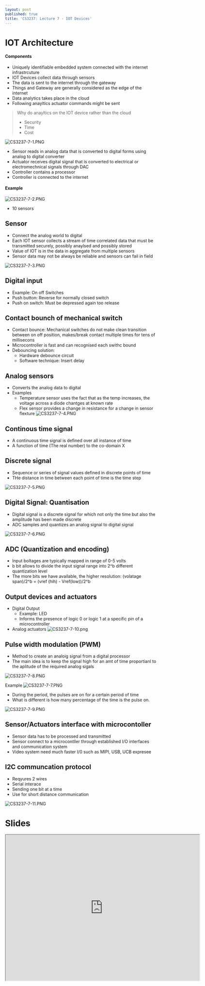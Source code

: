 ```yaml
---
layout: post
published: true
title: 'CS3237: Lecture 7 - IOT Devices'
---
```

# IOT Architecture

#### Components
- Uniquely identifiable embedded system connected with the internet infrastrcuture
- IOT Devices collect data through sensors
- The data is sent to the internet through the gateway
- Things and Gateway are generally considered as the edge of the internet
- Data analytics takes place in the cloud
- Following anayltics actuator commands might be sent

> Why do anayltics on the IOT device rather than the cloud
>
> - Security
> - Time
> - Cost



![CS3237-7-1.PNG]({{site.baseurl}}/img/CS3237-7-1.PNG)

- Sensor reads in analog data that is converted to digital forms using analog to digital converter
- Actuator receives digital signal that is converted to electrical or electromechnical signals through DAC
- Controller contains a processor
- Controller is connected to the internet


#### Example
![CS3237-7-2.PNG]({{site.baseurl}}/img/CS3237-7-2.PNG)
- 10 sensors

## Sensor
- Connect the analog world to digital
- Each IOT sensor collects a stream of time correlated data that must be transmitted securely, possibly anaylsed and possibly stored
- Value of IOT is in the data in aggregate from multiple sensors
- Sensor data may not be always be reliable and sensors can fail in field

![CS3237-7-3.PNG]({{site.baseurl}}/img/CS3237-7-3.PNG)

## Digital input
- Example: On off Switches
- Push button: Reverse for normally closed switch
- Push on switch: Must be depressed again too release 

## Contact bounch of mechanical switch
- Contact bounce: Mechanical switches do not make clean transition between on off position, makes/break contact multiple times for tens of millisecons
- Microcontroller is fast and can recognised each swithc bound
- Debouncing solution:
	- Hardware debounce circuit
    - Software technique: Insert delay
    
## Analog sensors
- Converts the analog data to digital
- Examples
	- Temperature sensor uses the fact that as the temp increases, the voltage across a diode chantges at known rate
    - Flex sensor provides a change in resistance for a change in sensor flexture
![CS3237-7-4.PNG]({{site.baseurl}}/img/CS3237-7-4.PNG)

## Continous time signal
- A continuous time signal is defined over all instance of time
- A function of time (The real number) to the co-domain X

## Discrete signal
- Sequence or series of signal values defined in discrete points of time
- THe distance in time between each point of time is the time step

![CS3237-7-5.PNG]({{site.baseurl}}/img/CS3237-7-5.PNG)

## Digital Signal: Quantisation 
- Digital signal is a discrete signal for which not only the time but also the amplitude has been made discrete
- ADC samples and quantizes an analog signal to digital signal

![CS3237-7-6.PNG]({{site.baseurl}}/img/CS3237-7-6.PNG)

## ADC (Quantization and encoding)
- Input boltages are typically mapped in range of 0-5 volts
- b bit allows to divide the input signal range into 2^b different quantization level
- The more bits we have available, the higher resolution: (volatage span)/2^b = (vref (hih) - Vref(low))/2^b

## Output devices and actuators
- Digital Output
	- Example: LED
    - Informs the presence of logic 0 or logic 1 at a specific pin of a microcontroller
- Analog actuators
	![CS3237-7-10.png]({{site.baseurl}}/img/CS3237-7-10.png)


## Pulse width modulation (PWM)
- Method to create an analoig signal from a digital processor
- The main idea is to keep the signal high for an amt of time proportianl to the aplitude of the required analog sigals

![CS3237-7-8.PNG]({{site.baseurl}}/img/CS3237-7-8.PNG)


Example
![CS3237-7-7.PNG]({{site.baseurl}}/img/CS3237-7-7.PNG)
- During the period, the pulses are on for a certain period of time
- What is different is how many percentage of the time is the pulse on.

![CS3237-7-9.PNG]({{site.baseurl}}/img/CS3237-7-9.PNG)

## Sensor/Actuators interface with microcontoller
- Sensor data has to be processed and transmitted
- Sensor connect to a microcontller through established I/O interfaces and communication system
- Video system need much faster I/0 such as MIPI, USB, UCB expresee

## I2C communcation protocol
- Reqyures 2 wires
- Serial interace
- Sending one bit at a time
- Use for short distance communication

![CS3237-7-11.PNG]({{site.baseurl}}/img/CS3237-7-11.PNG)




# Slides
<iframe src="https://drive.google.com/file/d/141abjr0nVvkRAYzFvwBnKNhtvcuVWDLD/preview" width="640" height="480"></iframe>
